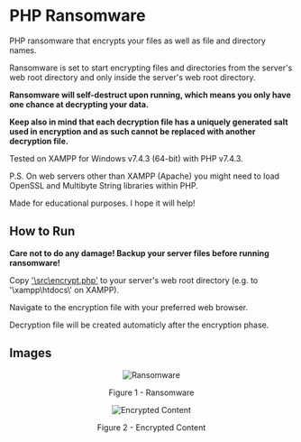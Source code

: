 # PHP Ransomware

PHP ransomware that encrypts your files as well as file and directory names.

Ransomware is set to start encrypting files and directories from the server's web root directory and only inside the server's web root directory.

**Ransomware will self-destruct upon running, which means you only have one chance at decrypting your data.**

**Keep also in mind that each decryption file has a uniquely generated salt used in encryption and as such cannot be replaced with another decryption file.**

Tested on XAMPP for Windows v7.4.3 (64-bit) with PHP v7.4.3.

P.S. On web servers other than XAMPP (Apache) you might need to load OpenSSL and Multibyte String libraries within PHP.

Made for educational purposes. I hope it will help!

## How to Run

**Care not to do any damage! Backup your server files before running ransomware!**

Copy ['\\src\\encrypt.php'](https://github.com/ivan-sincek/php-ransomware/blob/master/src/encrypt.php) to your server's web root directory (e.g. to '\\xampp\\htdocs\\' on XAMPP).

Navigate to the encryption file with your preferred web browser.

Decryption file will be created automaticly after the encryption phase.

## Images

<p align="center"><img src="https://github.com/ivan-sincek/php-ransomware/blob/master/img/ransomware.jpg" alt="Ransomware"></p>

<p align="center">Figure 1 - Ransomware</p>

<p align="center"><img src="https://github.com/ivan-sincek/php-ransomware/blob/master/img/encrypted_content.jpg" alt="Encrypted Content"></p>

<p align="center">Figure 2 - Encrypted Content</p>

